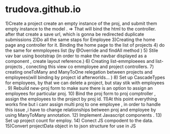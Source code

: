 # trudova.github.io
1)Create a project create an empty instance of the proj, and submit them empty instance to the model . => That will bind the html to the controller. after that create a save url, which is gonna be redirected duplicate submissions 
2)Do all the same staps for Employee 
3)Creating the home page ang controller for it. Binding the home page to the list of projects 4) do the same for emmployees list (by @Override and findAll method ) 5) Stile vav bar using bootstrap (in order to make the navbar displayed as a component , create layout reference.) 6) Creating list-emmploeees and list-projects , conecting this view co emmployee and project controllers. 7) creating oneToMany and ManyToOne relegation between projects and employees(will binding by project id afterworlds... ) 8) Set up CascadeTypes for employees, by that we can delete a project, but stay stik with employees . 9) Rebuild new-proj form to make sure there is an option to assign an employees for particular proj. 10) Bind the proj form to proj comptroller , assign the employees to the project by proj id. 11)At this point everything works fine but i canr assign multi proj to one employee , in order to handle this issue ,i have to change relationships between proj and employee by using ManyToMany annotation. 12) Implement Javascript components . 13) Set up project count for employ. 14) Conect JS compodent to the data. 15)Convert projectData object in to json structure for use in JS
